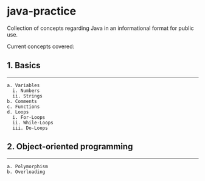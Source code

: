 # java-practice

Collection of concepts regarding Java in an informational format for public use.

Current concepts covered:

  ## 1. Basics
  ---
    a. Variables
      i. Numbers
      ii. Strings
    b. Comments 
    c. Functions
    d. Loops
      i. For-Loops
      ii. While-Loops
      iii. Do-Loops
  ## 2. Object-oriented programming
  ---
    a. Polymorphism
    b. Overloading
